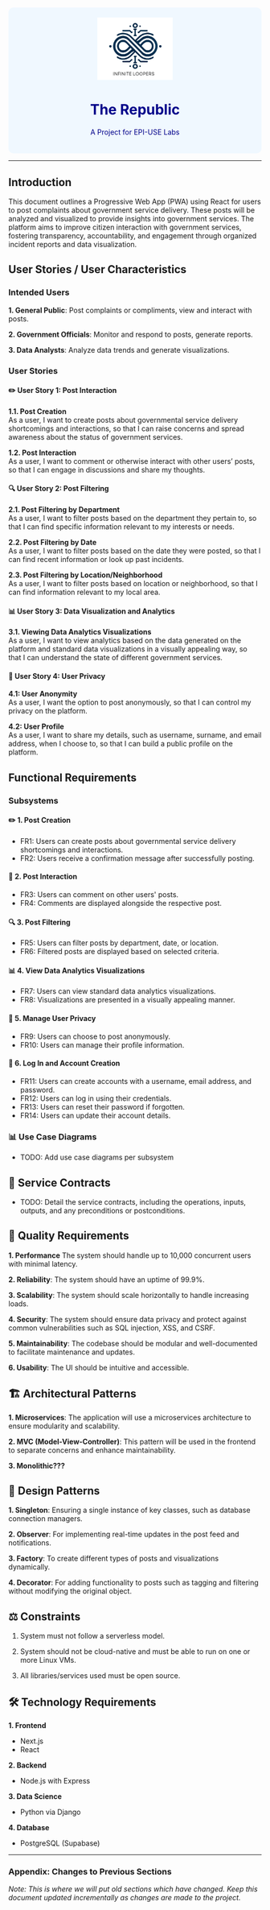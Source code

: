 <div style="text-align: center; background-color: #f0f8ff; padding: 20px; border-radius: 10px;">
    <img src="image.png" alt="Logo" width="150" />
    <h1 style="color: darkblue;">The Republic</h1>
    <p style="color: darkblue;">A Project for EPI-USE Labs</p>
</div>

---

## Introduction
This document outlines a Progressive Web App (PWA) using React for users to post complaints about government service delivery. These posts will be analyzed and visualized to provide insights into government services. The platform aims to improve citizen interaction with government services, fostering transparency, accountability, and engagement through organized incident reports and data visualization.

## User Stories / User Characteristics

### Intended Users
**1. General Public**: Post complaints or compliments, view and interact with posts.

**2. Government Officials**: Monitor and respond to posts, generate reports.

**3. Data Analysts**: Analyze data trends and generate visualizations.

### User Stories
#### ✏️ User Story 1: Post Interaction

**1.1. Post Creation**  
As a user, I want to create posts about governmental service delivery shortcomings and interactions, so that I can raise concerns and spread awareness about the status of government services.
  
**1.2. Post Interaction**  
As a user, I want to comment or otherwise interact with other users’ posts, so that I can engage in discussions and share my thoughts.

#### 🔍 User Story 2: Post Filtering
**2.1. Post Filtering by Department**  
As a user, I want to filter posts based on the department they pertain to, so that I can find specific information relevant to my interests or needs.
  
**2.2. Post Filtering by Date**  
As a user, I want to filter posts based on the date they were posted, so that I can find recent information or look up past incidents.
  
**2.3. Post Filtering by Location/Neighborhood**  
As a user, I want to filter posts based on location or neighborhood, so that I can find information relevant to my local area.

#### 📊 User Story 3: Data Visualization and Analytics
**3.1. Viewing Data Analytics Visualizations**  
As a user, I want to view analytics based on the data generated on the platform and standard data visualizations in a visually appealing way, so that I can understand the state of different government services.


#### 👤 User Story 4: User Privacy
**4.1: User Anonymity**  
As a user, I want the option to post anonymously, so that I can control my privacy on the platform.
 
**4.2: User Profile**  
As a user, I want to share my details, such as username, surname, and email address, when I choose to, so that I can build a public profile on the platform.

## Functional Requirements

### Subsystems
#### ✏️ 1. Post Creation
- FR1: Users can create posts about governmental service delivery shortcomings and interactions.
- FR2: Users receive a confirmation message after successfully posting.
  
#### 💬 2. Post Interaction
- FR3: Users can comment on other users' posts.
- FR4: Comments are displayed alongside the respective post.

#### 🔍 3. Post Filtering
- FR5: Users can filter posts by department, date, or location.
- FR6: Filtered posts are displayed based on selected criteria.

#### 📊 4. View Data Analytics Visualizations
- FR7: Users can view standard data analytics visualizations.
- FR8: Visualizations are presented in a visually appealing manner.

#### 👤 5. Manage User Privacy
- FR9: Users can choose to post anonymously.
- FR10: Users can manage their profile information.

#### 🔑 6. Log In and Account Creation
- FR11: Users can create accounts with a username, email address, and password.
- FR12: Users can log in using their credentials.
- FR13: Users can reset their password if forgotten.
- FR14: Users can update their account details.

### 📊 Use Case Diagrams
- TODO: Add use case diagrams per subsystem

## 📄 Service Contracts
- TODO: Detail the service contracts, including the operations, inputs, outputs, and any preconditions or postconditions.

## 🔧 Quality Requirements
**1. Performance**
The system should handle up to 10,000 concurrent users with minimal latency.

**2. Reliability**: The system should have an uptime of 99.9%.

**3. Scalability**: The system should scale horizontally to handle increasing loads.

**4. Security**: The system should ensure data privacy and protect against common vulnerabilities such as SQL injection, XSS, and CSRF.

**5. Maintainability**: The codebase should be modular and well-documented to facilitate maintenance and updates.

**6. Usability**: The UI should be intuitive and accessible.

## 🏗️ Architectural Patterns
**1. Microservices**: The application will use a microservices architecture to ensure modularity and scalability.

**2. MVC (Model-View-Controller)**: This pattern will be used in the frontend to separate concerns and enhance maintainability.

**3. Monolithic???**

## 🎨 Design Patterns
**1. Singleton**: Ensuring a single instance of key classes, such as database connection managers.

**2. Observer**: For implementing real-time updates in the post feed and notifications.

**3. Factory**: To create different types of posts and visualizations dynamically.

**4. Decorator**: For adding functionality to posts such as tagging and filtering without modifying the original object.

## ⚖️ Constraints
1. System must not follow a serverless model.

2. System should not be cloud-native and must be able to run on one or more Linux VMs.

3. All libraries/services used must be open source.

## 🛠️ Technology Requirements
**1. Frontend**
- Next.js
- React

**2. Backend**
- Node.js with Express

**3. Data Science**
- Python via Django

**4. Database**
- PostgreSQL (Supabase)

---

### Appendix: Changes to Previous Sections
*Note: This is where we will put old sections which have changed. Keep this document updated incrementally as changes are made to the project.*
